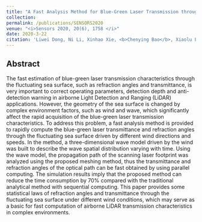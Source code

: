 ```yaml
---
title: "A Fast Analysis Method for Blue-Green Laser Transmission through the Sea Surface[[PDF]](https://www.mdpi.com/1424-8220/20/6/1758)"
collection:
permalink: /publications/SENSORS2020
venue: "<i>Sensors 2020, 20(6), 1758 </i>"
date: 2020-3-22
citation: 'Liwei Dong, Ni Li, Xinhao Xie, <b>Chenying Bao</b>, Xiaolu Li and Duan Li.'
---
```

## Abstract
The fast estimation of blue-green laser transmission characteristics through the fluctuating sea surface, such as refraction angles and transmittance, is very important to correct operating parameters, detection depth and anti-detection warning in airborne Light Detection and Ranging (LiDAR) applications. However, the geometry of the sea surface is changed by complex environment factors, such as wind and wave, which significantly affect the rapid acquisition of the blue-green laser transmission characteristics. To address this problem, a fast analysis method is provided to rapidly compute the blue-green laser transmittance and refraction angles through the fluctuating sea surface driven by different wind directions and speeds. In the method, a three-dimensional wave model driven by the wind was built to describe the wave spatial distribution varying with time. Using the wave model, the propagation path of the scanning laser footprint was analyzed using the proposed meshing method, thus the transmittance and refraction angles of the optical path can be fast obtained by using parallel computing. The simulation results imply that the proposed method can reduce the time consumption by 70% compared with the traditional analytical method with sequential computing. This paper provides some statistical laws of refraction angles and transmittance through the fluctuating sea surface under different wind conditions, which may serve as a basic for fast computation of airborne LiDAR transmission characteristics in complex environments.
